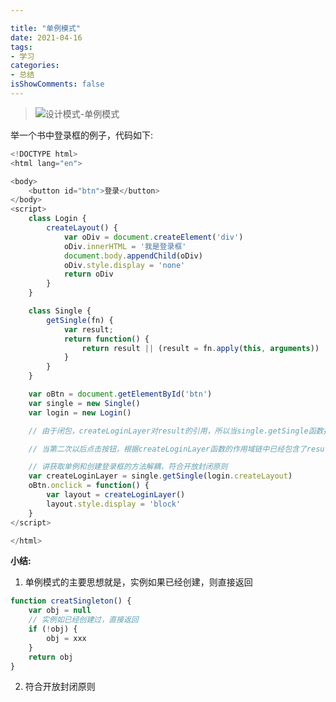 ```yaml
---

title: "单例模式"
date: 2021-04-16
tags:
- 学习
categories:
- 总结
isShowComments: false
---
```


<Boxx/>

>![设计模式-单例模式](http://qiniu.sunzhaoye.com/%E8%AE%BE%E8%AE%A1%E6%A8%A1%E5%BC%8F-%E5%8D%95%E4%BE%8B%E6%A8%A1%E5%BC%8F.png)

举一个书中登录框的例子，代码如下:

```js
<!DOCTYPE html>
<html lang="en">

<body>
    <button id="btn">登录</button>
</body>
<script>
    class Login {
        createLayout() {
            var oDiv = document.createElement('div')
            oDiv.innerHTML = '我是登录框'
            document.body.appendChild(oDiv)
            oDiv.style.display = 'none'
            return oDiv
        }
    }

    class Single {
        getSingle(fn) {
            var result;
            return function() {
                return result || (result = fn.apply(this, arguments))
            }
        }
    }

    var oBtn = document.getElementById('btn')
    var single = new Single()
    var login = new Login()

    // 由于闭包，createLoginLayer对result的引用，所以当single.getSingle函数执行完之后，内存中并不会销毁result。

    // 当第二次以后点击按钮，根据createLoginLayer函数的作用域链中已经包含了result，所以直接返回result

    // 讲获取单例和创建登录框的方法解耦，符合开放封闭原则
    var createLoginLayer = single.getSingle(login.createLayout)
    oBtn.onclick = function() {
        var layout = createLoginLayer()
        layout.style.display = 'block'
    }
</script>

</html>

```

**小结:**

1. 单例模式的主要思想就是，实例如果已经创建，则直接返回
```js
function creatSingleton() {
    var obj = null
    // 实例如已经创建过，直接返回
    if (!obj) {
        obj = xxx
    }
    return obj
}
```

2. 符合开放封闭原则
